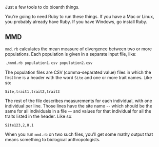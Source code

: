 Just a few tools to do bioanth things.

You're going to need Ruby to run these things.  If you have a Mac or
Linux, you probably already have Ruby.  If you have Windows, go install
Ruby.


## MMD 

`mmd.rb` calculates the mean measure of divergence between two or more
populations.  Each population is given in a separate input file, like:

```bash
./mmd.rb population1.csv population2.csv
```

The population files are CSV (comma-separated value) files in which the
first line is a header with the word `Site` and one or more trait names.
Like so:

```csv
Site,trait1,trait2,trait3
```

The rest of the file describes measurements for each individual, with one
individual per line.  Those lines have the site name -- which should be
the same for all individuals in a file -- and values for that individual
for all the traits listed in the header.  Like so:

```csv
Site123,2,0,1
```

When you run `mmd.rb` on two such files, you'll get some mathy output that
means something to biological anthropologists.
